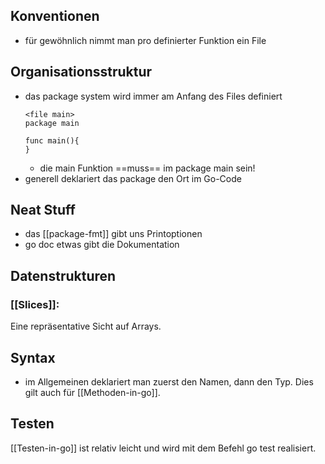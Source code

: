 ## Konventionen

- für gewöhnlich nimmt man pro definierter Funktion ein File
## Organisationsstruktur

- das package system wird immer am Anfang des Files definiert
	```
	<file main>
	package main 

	func main(){
	}
	```
	- die main Funktion ==muss== im package main sein!
- generell deklariert das package den Ort im Go-Code
## Neat Stuff

- das [[package-fmt]] gibt uns Printoptionen
- go doc etwas gibt die Dokumentation

## Datenstrukturen
### [[Slices]]:
Eine repräsentative Sicht auf Arrays.

## Syntax
- im Allgemeinen deklariert man zuerst den Namen, dann den Typ. Dies gilt auch für [[Methoden-in-go]].
## Testen
[[Testen-in-go]] ist relativ leicht und wird mit dem Befehl go test <Verzeichnis> realisiert.